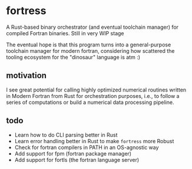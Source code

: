 # fortress

A Rust-based binary orchestrator (and eventual toolchain manager) for compiled Fortran binaries. Still in very WIP stage

The eventual hope is that this program turns into a general-purpose toolchain manager for modern fortran, considering how scattered the tooling ecosystem for the "dinosaur" language is atm :)

## motivation

I see great potential for calling highly optimized numerical routines written in Modern Fortran from Rust for orchestration purposes, i.e., to follow a series of computations or build a numerical data processing pipeline.

## todo

- Learn how to do CLI parsing better in Rust
- Learn error handling better in Rust to make `fortress` more Robust
- Check for fortran compilers in PATH in an OS-agnostic way
- Add support for fpm (fortran package manager)
- Add support for fortls (the fortran language server)

